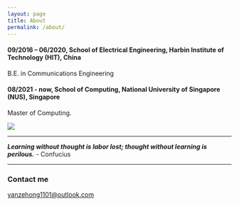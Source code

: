 ```yaml
---
layout: page
title: About
permalink: /about/
---
```


#### 09/2016 – 06/2020, School of Electrical Engineering, Harbin Institute of Technology (HIT), China  
  B.E. in Communications Engineering  
#### 08/2021 - now, School of Computing, National University of Singapore (NUS), Singapore  
  Master of Computing. 
  

![]({{site.baseurl}}/images/about-1.png)
  
----
**_Learning without thought is labor lost; thought without learning is perilous._**  \- Confucius

----


  
  
### Contact me

[yanzehong1101@outlook.com](mailto:yanzehong1101@outlook.com)
